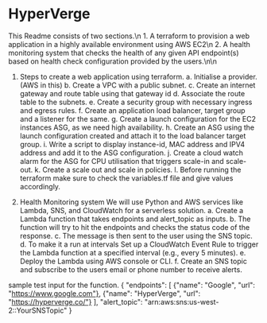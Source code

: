 # HyperVerge
This Readme consists of two sections.\n
    1. A terraform to provision a web application in a highly available environment using AWS EC2\n
    2. A health monitoring system that checks the health of any given API endpoint(s) based on health check configuration provided by the users.\n\n

1. Steps to create a web application using terraform.
    a.  Initialise a provider. (AWS in this)
    b.  Create a VPC with a public subnet.
    c.  Create an internet gateway and route table using that gateway id
    d.  Associate the route table to the subnets.
    e.  Create a security group with necessary ingress and egress rules.
    f.  Create an application load balancer, target group and a listener for the same.
    g.  Create a launch configuration for the EC2 instances ASG, as we need high availability.
    h.  Create an ASG using the launch configuration created and attach it to the load balancer target group.
    i.  Write a script to display instance-id, MAC address and IPV4 address and add it to the ASG configuration.
    j.  Create a cloud watch alarm for the ASG for CPU utilisation that triggers scale-in and scale-out.
    k.  Create a scale out and scale in policies.
    l.  Before running the terraform make sure to check the variables.tf file and give values accordingly.


2. Health Monitoring system
We will use Python and AWS services like Lambda, SNS, and CloudWatch for a serverless solution.
    a. Create a Lambda function that takes endpoints and alert_topic as inputs.
    b. The function will try to hit the endpoints and checks the status code of the response.
    c. The message is then sent to the user using the SNS topic.
    d. To make it a run at intervals Set up a CloudWatch Event Rule to trigger the Lambda function at a specified interval (e.g., every 5 minutes).
    e. Deploy the Lambda using AWS console or CLI.
    f. Create an SNS topic and subscribe to the users email or phone number to receive alerts.

sample test input for the function.
{
  "endpoints": [
    {"name": "Google", "url": "https://www.google.com"},
    {"name": "HyperVerge", "url": "https://hyperverge.co/"}
  ],
  "alert_topic": "arn:aws:sns:us-west-2:<aws-account-id>:YourSNSTopic"
}
